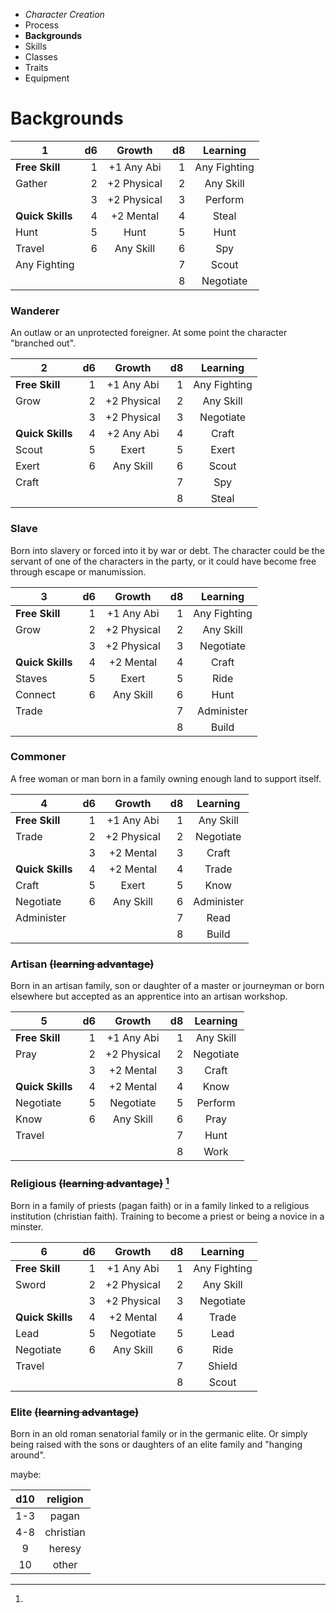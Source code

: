 
<!-- .margin.compass -->
* _Character Creation_
* Process
* **Backgrounds**
* Skills
* Classes
* Traits
* Equipment


# Backgrounds

<!-- .background -->
| 1                | d6 | Growth      | d8 | Learning     |
|------------------|---:|:-----------:|---:|:------------:|
| **Free Skill**   |  1 | +1 Any Abi  |  1 | Any Fighting |
| Gather           |  2 | +2 Physical |  2 | Any Skill    |
|                  |  3 | +2 Physical |  3 | Perform      |
| **Quick Skills** |  4 | +2 Mental   |  4 | Steal        |
| Hunt             |  5 | Hunt        |  5 | Hunt         |
| Travel           |  6 | Any Skill   |  6 | Spy          |
| Any Fighting     |    |             |  7 | Scout        |
|                  |    |             |  8 | Negotiate    |

### Wanderer

An outlaw or an unprotected foreigner. At some point the character "branched out".

<!-- clear -->


<!-- .background -->
| 2                | d6 | Growth      | d8 | Learning     |
|------------------|---:|:-----------:|---:|:------------:|
| **Free Skill**   |  1 | +1 Any Abi  |  1 | Any Fighting |
| Grow             |  2 | +2 Physical |  2 | Any Skill    |
|                  |  3 | +2 Physical |  3 | Negotiate    |
| **Quick Skills** |  4 | +2 Any Abi  |  4 | Craft        |
| Scout            |  5 | Exert       |  5 | Exert        |
| Exert            |  6 | Any Skill   |  6 | Scout        |
| Craft            |    |             |  7 | Spy          |
|                  |    |             |  8 | Steal        |

### Slave

Born into slavery or forced into it by war or debt. The character could be the servant of one of the characters in the party, or it could have become free through escape or manumission.

<!-- clear -->


<!-- .background -->
| 3                | d6 | Growth      | d8 | Learning     |
|------------------|---:|:-----------:|---:|:------------:|
| **Free Skill**   |  1 | +1 Any Abi  |  1 | Any Fighting |
| Grow             |  2 | +2 Physical |  2 | Any Skill    |
|                  |  3 | +2 Physical |  3 | Negotiate    |
| **Quick Skills** |  4 | +2 Mental   |  4 | Craft        |
| Staves           |  5 | Exert       |  5 | Ride         |
| Connect          |  6 | Any Skill   |  6 | Hunt         |
| Trade            |    |             |  7 | Administer   |
|                  |    |             |  8 | Build        |

### Commoner

A free woman or man born in a family owning enough land to support itself.

<!-- clear -->


<!-- .background -->
| 4                | d6 | Growth      | d8 | Learning   |
|------------------|---:|:-----------:|---:|:----------:|
| **Free Skill**   |  1 | +1 Any Abi  |  1 | Any Skill  |
| Trade            |  2 | +2 Physical |  2 | Negotiate  |
|                  |  3 | +2 Mental   |  3 | Craft      |
| **Quick Skills** |  4 | +2 Mental   |  4 | Trade      |
| Craft            |  5 | Exert       |  5 | Know       |
| Negotiate        |  6 | Any Skill   |  6 | Administer |
| Administer       |    |             |  7 | Read       |
|                  |    |             |  8 | Build      |

### Artisan ~~(learning advantage)~~

Born in an artisan family, son or daughter of a master or journeyman or born elsewhere but accepted as an apprentice into an artisan workshop.

<!-- clear -->


<!-- .background -->
| 5                | d6 | Growth      | d8 | Learning  |
|------------------|---:|:-----------:|---:|:---------:|
| **Free Skill**   |  1 | +1 Any Abi  |  1 | Any Skill |
| Pray             |  2 | +2 Physical |  2 | Negotiate |
|                  |  3 | +2 Mental   |  3 | Craft     |
| **Quick Skills** |  4 | +2 Mental   |  4 | Know      |
| Negotiate        |  5 | Negotiate   |  5 | Perform   |
| Know             |  6 | Any Skill   |  6 | Pray      |
| Travel           |    |             |  7 | Hunt      |
|                  |    |             |  8 | Work      |

### Religious ~~(learning advantage)~~ [^3]

Born in a family of priests (pagan faith) or in a family linked to a religious institution (christian faith). Training to become a priest or being a novice in a minster.

<!-- clear -->

<!-- .background -->
| 6                | d6 | Growth      | d8 | Learning     |
|------------------|---:|:-----------:|---:|:------------:|
| **Free Skill**   |  1 | +1 Any Abi  |  1 | Any Fighting |
| Sword            |  2 | +2 Physical |  2 | Any Skill    |
|                  |  3 | +2 Physical |  3 | Negotiate    |
| **Quick Skills** |  4 | +2 Mental   |  4 | Trade        |
| Lead             |  5 | Negotiate   |  5 | Lead         |
| Negotiate        |  6 | Any Skill   |  6 | Ride         |
| Travel           |    |             |  7 | Shield       |
|                  |    |             |  8 | Scout        |


### Elite ~~(learning advantage)~~

Born in an old roman senatorial family or in the germanic elite. Or simply being raised with the sons or daughters of an elite family and "hanging around".


[^3]:
  maybe:

  <!-- .social-class -->
  | d10 | religion   |
  |:---:|:----------:|
  | 1-3 | pagan      |
  | 4-8 | christian  |
  | 9   | heresy     |
  | 10  | other      |

